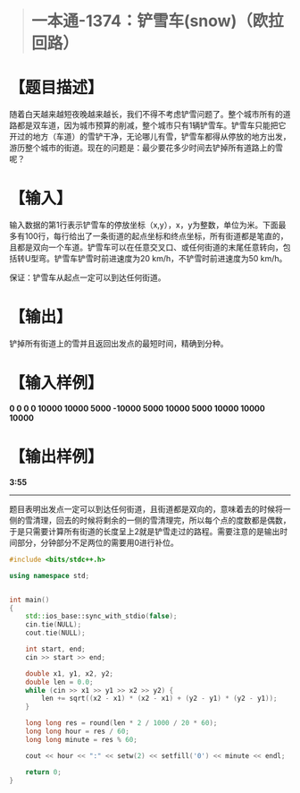 > # 一本通-1374：铲雪车(snow)（欧拉回路）

# 【题目描述】

随着白天越来越短夜晚越来越长，我们不得不考虑铲雪问题了。整个城市所有的道路都是双车道，因为城市预算的削减，整个城市只有1辆铲雪车。铲雪车只能把它开过的地方（车道）的雪铲干净，无论哪儿有雪，铲雪车都得从停放的地方出发，游历整个城市的街道。现在的问题是：最少要花多少时间去铲掉所有道路上的雪呢？

# 【输入】

输入数据的第1行表示铲雪车的停放坐标（x,y），x，y为整数，单位为米。下面最多有100行，每行给出了一条街道的起点坐标和终点坐标，所有街道都是笔直的，且都是双向一个车道。铲雪车可以在任意交叉口、或任何街道的末尾任意转向，包括转U型弯。铲雪车铲雪时前进速度为20 km/h，不铲雪时前进速度为50 km/h。

保证：铲雪车从起点一定可以到达任何街道。

# 【输出】

铲掉所有街道上的雪并且返回出发点的最短时间，精确到分种。

# 【输入样例】

**0 0
0 0 10000 10000
5000 -10000 5000 10000
5000 10000 10000 10000**

# 【输出样例】

**3:55**

-----

题目表明出发点一定可以到达任何街道，且街道都是双向的，意味着去的时候将一侧的雪清理，回去的时候将剩余的一侧的雪清理完，所以每个点的度数都是偶数，于是只需要计算所有街道的长度呈上2就是铲雪走过的路程。需要注意的是输出时间部分，分钟部分不足两位的需要用0进行补位。

```c++
#include <bits/stdc++.h>

using namespace std;


int main()
{
	std::ios_base::sync_with_stdio(false);
	cin.tie(NULL);
	cout.tie(NULL);

	int start, end;
	cin >> start >> end;

	double x1, y1, x2, y2;
	double len = 0.0;
	while (cin >> x1 >> y1 >> x2 >> y2) {
		len += sqrt((x2 - x1) * (x2 - x1) + (y2 - y1) * (y2 - y1));
	}

	long long res = round(len * 2 / 1000 / 20 * 60);
	long long hour = res / 60;
	long long minute = res % 60; 

	cout << hour << ":" << setw(2) << setfill('0') << minute << endl;

	return 0;
}
```

